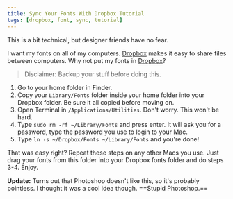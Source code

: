 ```yaml
---
title: Sync Your Fonts With Dropbox Tutorial
tags: [dropbox, font, sync, tutorial]
---
```


This is a bit technical, but designer friends have no fear.

I want my fonts on all of my computers. [Dropbox][] makes it easy to share files between computers. Why not put my fonts in [Dropbox][]?

> Disclaimer: Backup your stuff before doing this.

1. Go to your home folder in Finder.
2. Copy your `Library/Fonts` folder inside your home folder into your Dropbox folder. Be sure it all copied before moving on.
3. Open Terminal in `/Applications/Utilities`. Don't worry. This won't be hard.
4. Type `sudo rm -rf ~/Library/Fonts` and press enter. It will ask you for a password, type the password you use to login to your Mac.
5. Type `ln -s ~/Dropbox/Fonts ~/Library/Fonts` and you're done!

That was easy right? Repeat these steps on any other Macs you use. Just drag your fonts from this folder into your Dropbox fonts folder and do steps 3-4. Enjoy.

**Update:** Turns out that Photoshop doesn't like this, so it's probably pointless. I thought it was a cool idea though. ==Stupid Photoshop.==

[Dropbox]: https://www.dropbox.com/referrals/NTY3Nzk3OQ
